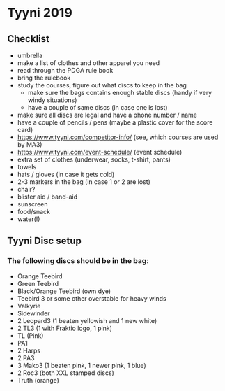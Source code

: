# Tyyni 2019

## Checklist


- umbrella
- make a list of clothes and other apparel you need
- read through the PDGA rule book
- bring the rulebook
- study the courses, figure out what discs to keep in the bag
  - make sure the bags contains enough stable discs (handy if very windy situations)
  - have a couple of same discs (in case one is lost)
- make sure all discs are legal and have a phone number / name
- have a couple of pencils / pens (maybe a plastic cover for the score card)
- https://www.tyyni.com/competitor-info/ (see, which courses are used by MA3)
- https://www.tyyni.com/event-schedule/ (event schedule)
- extra set of clothes (underwear, socks, t-shirt, pants)
- towels
- hats / gloves (in case it gets cold)
- 2-3 markers in the bag (in case 1 or 2 are lost)
- chair?
- blister aid / band-aid
- sunscreen
- food/snack
- water(!)

## Tyyni Disc setup

### The following discs should be in the bag:

- Orange Teebird
- Green Teebird
- Black/Orange Teebird (own dye)
- Teebird 3 or some other overstable for heavy winds
- Valkyrie
- Sidewinder
- 2 Leopard3 (1 beaten yellowish and 1 new white)
- 2 TL3 (1 with Fraktio logo, 1 pink)
- TL (Pink)
- PA1
- 2 Harps
- 2 PA3
- 3 Mako3 (1 beaten pink, 1 newer pink, 1 blue)
- 2 Roc3 (both XXL stamped discs)
- Truth (orange)
